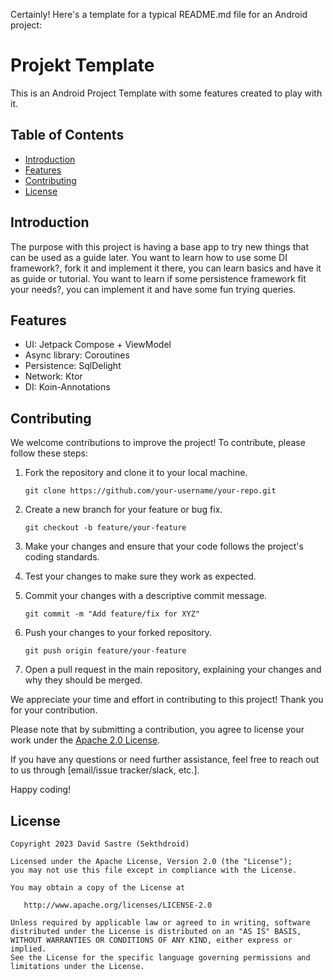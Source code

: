 Certainly! Here's a template for a typical README.md file for an Android project:

# Projekt Template

This is an Android Project Template with some features created to play with it.

## Table of Contents

- [Introduction](#introduction)
- [Features](#features)
- [Contributing](#contributing)
- [License](#license)

## Introduction

The purpose with this project is having a base app to try new things that can be used as a guide later.
You want to learn how to use some DI framework?, fork it and implement it there, you can learn basics and have it as guide or tutorial.
You want to learn if some persistence framework fit your needs?, you can implement it and have some fun trying queries.

## Features

- UI: Jetpack Compose + ViewModel
- Async library: Coroutines
- Persistence: SqlDelight
- Network: Ktor
- DI: Koin-Annotations

## Contributing

We welcome contributions to improve the project! To contribute, please follow these steps:

1. Fork the repository and clone it to your local machine.
   ```shell
   git clone https://github.com/your-username/your-repo.git
   ```

2. Create a new branch for your feature or bug fix.
   ```shell
   git checkout -b feature/your-feature
   ```

3. Make your changes and ensure that your code follows the project's coding standards.

4. Test your changes to make sure they work as expected.

5. Commit your changes with a descriptive commit message.
   ```shell
   git commit -m "Add feature/fix for XYZ"
   ```

6. Push your changes to your forked repository.
   ```shell
   git push origin feature/your-feature
   ```

7. Open a pull request in the main repository, explaining your changes and why they should be merged.

We appreciate your time and effort in contributing to this project! Thank you for your contribution.

Please note that by submitting a contribution, you agree to license your work under the [Apache 2.0 License](LICENSE).

If you have any questions or need further assistance, feel free to reach out to us through [email/issue tracker/slack, etc.].

Happy coding!

## License

```
Copyright 2023 David Sastre (Sekthdroid)

Licensed under the Apache License, Version 2.0 (the "License");
you may not use this file except in compliance with the License.

You may obtain a copy of the License at

   http://www.apache.org/licenses/LICENSE-2.0

Unless required by applicable law or agreed to in writing, software
distributed under the License is distributed on an "AS IS" BASIS,
WITHOUT WARRANTIES OR CONDITIONS OF ANY KIND, either express or implied.
See the License for the specific language governing permissions and
limitations under the License.
```